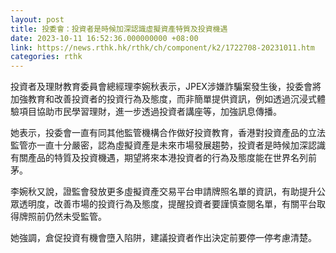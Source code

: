 ```yaml
---
layout: post
title: 投委會：投資者是時候加深認識虛擬資產特質及投資機遇
date: 2023-10-11 16:52:36.000000000 +08:00
link: https://news.rthk.hk/rthk/ch/component/k2/1722708-20231011.htm
categories: rthk
---
```


投資者及理財教育委員會總經理李婉秋表示，JPEX涉嫌詐騙案發生後，投委會將加強教育和改善投資者的投資行為及態度，而非簡單提供資訊，例如透過沉浸式體驗項目協助市民學習理財，進一步透過投資者講座等，加強訊息傳播。

她表示，投委會一直有同其他監管機構合作做好投資教育，香港對投資產品的立法監管亦一直十分嚴密，認為虛擬資產是未來市場發展趨勢，投資者是時候加深認識有關產品的特質及投資機遇，期望將來本港投資者的行為及態度能在世界名列前茅。

李婉秋又說，證監會發放更多虛擬資產交易平台申請牌照名單的資訊，有助提升公眾透明度，改善市場的投資行為及態度，提醒投資者要謹慎查閱名單，有關平台取得牌照前仍然未受監管。

她強調，倉促投資有機會墮入陷阱，建議投資者作出決定前要停一停考慮清楚。
